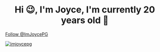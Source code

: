 <h1 align="center">Hi 😉, I'm Joyce, I'm currently 20 years old 🤠</h1>

<p align="left">
  <a href="https://twitter.com/ImJoycePG" class="twitter-follow-button" data-show-count="true" data-size="large">Follow @ImJoycePG</a>

 <p align="left"> <a href="https://twitter.com/imjoycepg" target="blank"><img src="https://img.shields.io/twitter/follow/imjoycepg?logo=twitter&style=for-the-badge" alt="imjoycepg" /></a> </p>
